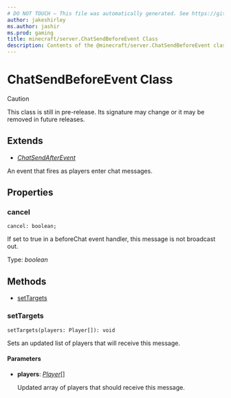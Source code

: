 ```yaml
---
# DO NOT TOUCH — This file was automatically generated. See https://github.com/mojang/minecraftapidocsgenerator to modify descriptions, examples, etc.
author: jakeshirley
ms.author: jashir
ms.prod: gaming
title: minecraft/server.ChatSendBeforeEvent Class
description: Contents of the @minecraft/server.ChatSendBeforeEvent class.
---
```

# ChatSendBeforeEvent Class

> [!CAUTION]
> This class is still in pre-release.  Its signature may change or it may be removed in future releases.

## Extends
- [*ChatSendAfterEvent*](ChatSendAfterEvent.md)

An event that fires as players enter chat messages.

## Properties

### **cancel**
`cancel: boolean;`

If set to true in a beforeChat event handler, this message is not broadcast out.

Type: *boolean*

## Methods
- [setTargets](#settargets)

### **setTargets**
`
setTargets(players: Player[]): void
`

Sets an updated list of players that will receive this message.

#### **Parameters**
- **players**: [*Player*](Player.md)[]
  
  Updated array of players that should receive this message.
